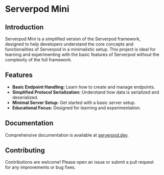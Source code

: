 # Serverpod Mini

## Introduction

Serverpod Mini is a simplified version of the Serverpod framework, designed to help developers understand the core concepts and functionalities of Serverpod in a minimalistic setup. This project is ideal for learning and experimenting with the basic features of Serverpod without the complexity of the full framework.

## Features

- **Basic Endpoint Handling:** Learn how to create and manage endpoints.
- **Simplified Protocol Serialization:** Understand how data is serialized and deserialized.
- **Minimal Server Setup:** Get started with a basic server setup.
- **Educational Focus:** Designed for learning and experimentation.

## Documentation

Comprehensive documentation is available at [serverpod.dev](https://docs.serverpod.dev/).

## Contributing

Contributions are welcome! Please open an issue or submit a pull request for any improvements or bug fixes.

